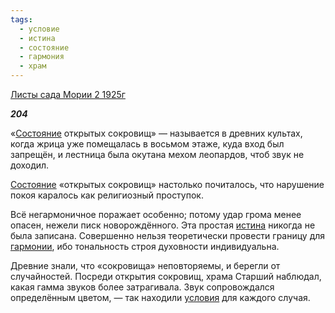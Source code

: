 ```yaml
---
tags:
  - условие
  - истина
  - состояние
  - гармония
  - храм
---
```

[Листы сада Мории 2 1925г](https://127.0.0.1:4002/agni/1925)

___204___

«[Состояние](../../../tags/#состояние) открытых сокровищ» — называется в древних культах, когда жрица уже помещалась в восьмом этаже, куда вход был запрещён, и лестница была окутана мехом леопардов, чтоб звук не доходил.   

[Состояние](../../../tags/#состояние) «открытых сокровищ» настолько почиталось, что нарушение покоя каралось как религиозный проступок.   

Всё негармоничное поражает особенно; потому удар грома менее опасен, нежели писк новорождённого. Эта простая [истина](../../../tags/#истина) никогда не была записана. Совершенно нельзя теоретически провести границу для [гармонии](../../../tags/#гармония), ибо тональность строя духовности индивидуальна.   

Древние знали, что «сокровища» неповторяемы, и берегли от случайностей. Посреди открытия сокровищ, храма Старший наблюдал, какая гамма звуков более затрагивала. Звук сопровождался определённым цветом, — так находили [условия](../../../tags/#условие) для каждого случая.   

